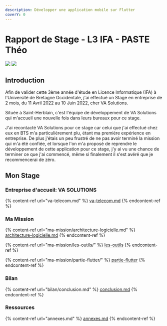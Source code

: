 ```yaml
---
description: Développer une application mobile sur Flutter
coverY: 0
---
```


# Rapport de Stage - L3 IFA - PASTE Théo

![](.gitbook/assets/ubo\_2.jpeg) ![](.gitbook/assets/logo\_login.png)

## Introduction

Afin de valider cette 3ème année d'étude en Licence Informatique (IFA) à l'Université de Bretagne Occidentale, j'ai effectué un Stage en entreprise de 2 mois, du 11 Avril 2022 au 10 Juin 2022, cher VA Solutions.

Située à Saint-Herblain, c'est l'équipe de développement de VA Solutions qui m'accueil une nouvelle fois dans leurs bureaux pour ce stage.

J'ai recontacté VA Solutions pour ce stage car celui que j'ai effectué chez eux en BTS m'a particulièrement plu, étant ma première expérience en entreprise. De plus j'étais un peu frustré de ne pas avoir terminé la mission qui m'a été confiée, et lorsque l'on m'a proposé de reprendre le développement de cette application pour ce stage, j'y ai vu une chance de terminer ce que j'ai commencé, même si finalement il s'est avéré que je recommencerai de zéro.

## Mon Stage

### Entreprise d'accueil: VA SOLUTIONS

{% content-ref url="va-telecom.md" %}
[va-telecom.md](va-telecom.md)
{% endcontent-ref %}

### Ma Mission

{% content-ref url="ma-mission/architecture-logicielle.md" %}
[architecture-logicielle.md](ma-mission/architecture-logicielle.md)
{% endcontent-ref %}

{% content-ref url="ma-mission/les-outils/" %}
[les-outils](ma-mission/les-outils/)
{% endcontent-ref %}

{% content-ref url="ma-mission/partie-flutter/" %}
[partie-flutter](ma-mission/partie-flutter/)
{% endcontent-ref %}

### Bilan

{% content-ref url="bilan/conclusion.md" %}
[conclusion.md](bilan/conclusion.md)
{% endcontent-ref %}

### Ressources

{% content-ref url="annexes.md" %}
[annexes.md](annexes.md)
{% endcontent-ref %}
